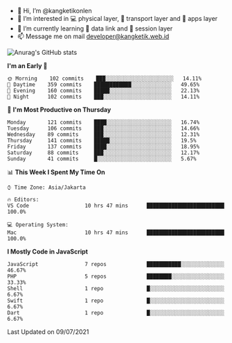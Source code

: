 - 👋 Hi, I’m @kangketikonlen
- 👀 I’m interested in :computer: physical layer, :truck: transport layer and :floppy_disk: apps layer
- 🌱 I’m currently learning :electric_plug: data link and :mag_right: session layer
- 📫 Message me on mail developer@kangketik.web.id

![Anurag's GitHub stats](https://github-readme-stats.vercel.app/api?username=kangketikonlen&count_private=true&show_icons=true&theme=tokyonight)

<!--START_SECTION:waka-->
**I'm an Early 🐤** 

```text
🌞 Morning    102 commits    ███░░░░░░░░░░░░░░░░░░░░░░   14.11% 
🌆 Daytime    359 commits    ████████████░░░░░░░░░░░░░   49.65% 
🌃 Evening    160 commits    █████░░░░░░░░░░░░░░░░░░░░   22.13% 
🌙 Night      102 commits    ███░░░░░░░░░░░░░░░░░░░░░░   14.11%

```
📅 **I'm Most Productive on Thursday** 

```text
Monday       121 commits    ████░░░░░░░░░░░░░░░░░░░░░   16.74% 
Tuesday      106 commits    ███░░░░░░░░░░░░░░░░░░░░░░   14.66% 
Wednesday    89 commits     ███░░░░░░░░░░░░░░░░░░░░░░   12.31% 
Thursday     141 commits    █████░░░░░░░░░░░░░░░░░░░░   19.5% 
Friday       137 commits    ████░░░░░░░░░░░░░░░░░░░░░   18.95% 
Saturday     88 commits     ███░░░░░░░░░░░░░░░░░░░░░░   12.17% 
Sunday       41 commits     █░░░░░░░░░░░░░░░░░░░░░░░░   5.67%

```


📊 **This Week I Spent My Time On** 

```text
⌚︎ Time Zone: Asia/Jakarta

🔥 Editors: 
VS Code                  10 hrs 47 mins      █████████████████████████   100.0%

💻 Operating System: 
Mac                      10 hrs 47 mins      █████████████████████████   100.0%

```

**I Mostly Code in JavaScript** 

```text
JavaScript               7 repos             ███████████░░░░░░░░░░░░░░   46.67% 
PHP                      5 repos             ████████░░░░░░░░░░░░░░░░░   33.33% 
Shell                    1 repo              █░░░░░░░░░░░░░░░░░░░░░░░░   6.67% 
Swift                    1 repo              █░░░░░░░░░░░░░░░░░░░░░░░░   6.67% 
Dart                     1 repo              █░░░░░░░░░░░░░░░░░░░░░░░░   6.67%

```



 Last Updated on 09/07/2021
<!--END_SECTION:waka-->


<!---
kangketikonlen/kangketikonlen is a ✨ special ✨ repository because its `README.md` (this file) appears on your GitHub profile.
You can click the Preview link to take a look at your changes.
--->
